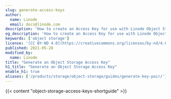 ```yaml
---
slug: generate-access-keys
author:
  name: Linode
  email: docs@linode.com
description: 'How to create an Access Key for use with Linode Object Storage.'
og_description: 'How to create an Access Key for use with Linode Object Storage.'
keywords: ['object storage']
license: '[CC BY-ND 4.0](https://creativecommons.org/licenses/by-nd/4.0)'
published: 2021-05-28
modified_by:
  name: Linode
title: "Generate an Object Storage Access Key"
h1_title: "Generate an Object Storage Access Key"
enable_h1: true
aliases: ['/products/storage/object-storage/guides/generate-key-pair/']
---
```


{{< content "object-storage-access-keys-shortguide" >}}